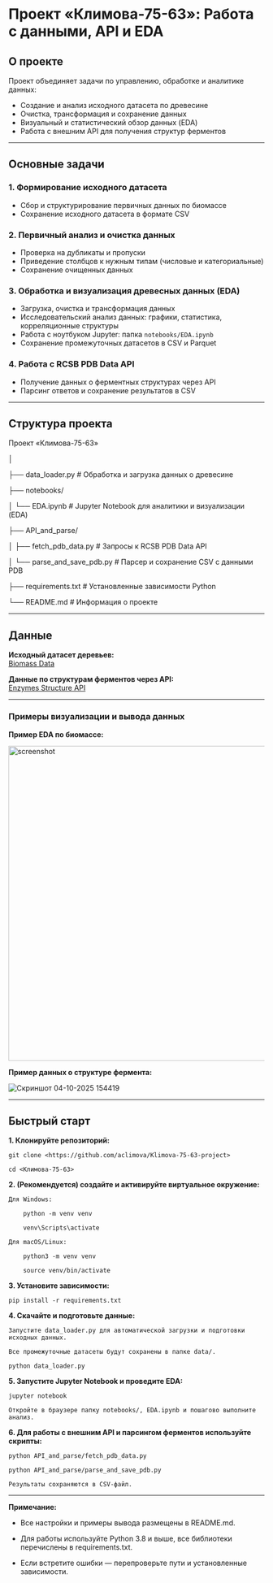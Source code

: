 # Проект «Климова-75-63»: Работа с данными, API и EDA

## О проекте

Проект объединяет задачи по управлению, обработке и аналитике данных:
- Создание и анализ исходного датасета по древесине
- Очистка, трансформация и сохранение данных
- Визуальный и статистический обзор данных (EDA)
- Работа с внешним API для получения структур ферментов

---

## Основные задачи

### 1. Формирование исходного датасета
- Сбор и структурирование первичных данных по биомассе
- Сохранение исходного датасета в формате CSV

### 2. Первичный анализ и очистка данных
- Проверка на дубликаты и пропуски
- Приведение столбцов к нужным типам (числовые и категориальные)
- Сохранение очищенных данных

### 3. Обработка и визуализация древесных данных (EDA)
- Загрузка, очистка и трансформация данных
- Исследовательский анализ данных: графики, статистика, корреляционные структуры
- Работа с ноутбуком Jupyter: папка `notebooks/EDA.ipynb`
- Сохранение промежуточных датасетов в CSV и Parquet

### 4. Работа с RCSB PDB Data API
- Получение данных о ферментных структурах через API
- Парсинг ответов и сохранение результатов в CSV

---

## Структура проекта

Проект «Климова-75-63»

│

├── data_loader.py                  # Обработка и загрузка данных о древесине

├── notebooks/

│   └── EDA.ipynb       # Jupyter Notebook для аналитики и визуализации (EDA)

├── API_and_parse/

│  ├── fetch_pdb_data.py           # Запросы к RCSB PDB Data API

│   └── parse_and_save_pdb.py       # Парсер и сохранение CSV с данными PDB

├── requirements.txt                # Установленные зависимости Python

└── README.md                       # Информация о проекте


---

## Данные

**Исходный датасет деревьев:**  
[Biomass Data](https://drive.google.com/drive/folders/1TOftr_GOVv2wXgeg4S5GTd46YWDHC2Ls?usp=drive_link) 

**Данные по структурам ферментов через API:**  
[Enzymes Structure API](https://data.rcsb.org/rest/v1/core/entry/{pdb_id})

---

### Примеры визуализации и вывода данных

**Пример EDA по биомассе:**

<img width="795" height="620" alt="screenshot" src="https://github.com/user-attachments/assets/345ff719-20e7-4dff-99b9-a32712106360" />

**Пример данных о структуре фермента:**

![Скриншот 04-10-2025 154419](https://github.com/user-attachments/assets/29247a26-9012-43e6-bf8c-ff9cacd8c0d5)

---


## Быстрый старт

**1. Клонируйте репозиторий:**
 
    git clone <https://github.com/aclimova/Klimova-75-63-project>
    
    cd <Климова-75-63>
    
**2. (Рекомендуется) создайте и активируйте виртуальное окружение:**
 
    Для Windows:

        python -m venv venv
      
        venv\Scripts\activate
        
    Для macOS/Linux:
    
        python3 -m venv venv
       
        source venv/bin/activate
        
**3. Установите зависимости:**
  
    pip install -r requirements.txt
    
**4. Скачайте и подготовьте данные:**
   
    Запустите data_loader.py для автоматической загрузки и подготовки исходных данных.
    
    Все промежуточные датасеты будут сохранены в папке data/.
 
    python data_loader.py

**5. Запустите Jupyter Notebook и проведите EDA:** 
    
    jupyter notebook
   
    Откройте в браузере папку notebooks/, EDA.ipynb и пошагово выполните анализ.


**6. Для работы с внешним API и парсингом ферментов используйте скрипты:**
    
    python API_and_parse/fetch_pdb_data.py
  
    python API_and_parse/parse_and_save_pdb.py
   
    Результаты сохраняются в CSV-файл.

---

**Примечание:**

- Все настройки и примеры вывода размещены в README.md.

- Для работы используйте Python 3.8 и выше, все библиотеки перечислены в requirements.txt.

- Если встретите ошибки — перепроверьте пути и установленные зависимости.
